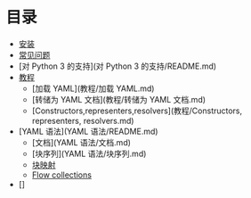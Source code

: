 # 目录
* [安装](安装/README.md)
* [常见问题](常见问题/README.md)
* [对 Python 3 的支持](对 Python 3 的支持/README.md)
* [教程](教程/README.md)
   * [加载 YAML](教程/加载 YAML.md)
   * [转储为 YAML 文档](教程/转储为 YAML 文档.md)
   * [Constructors,representers,resolvers](教程/Constructors, representers, resolvers.md)
* [YAML 语法](YAML 语法/README.md)
   * [文档](YAML 语法/文档.md)
   * [块序列](YAML 语法/块序列.md)
   * [块映射]()
   * [Flow collections]()
* []

